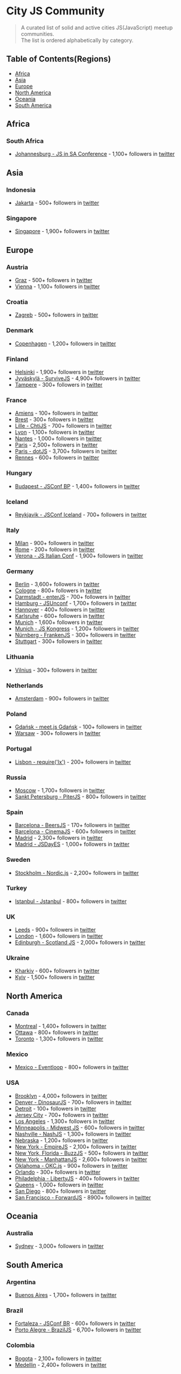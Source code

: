 # City JS Community

> A curated list of solid and active cities JS(JavaScript) meetup communities.  
The list is ordered alphabetically by category.

## Table of Contents(Regions)
*  [Africa](#africa)
*  [Asia](#asia)
*  [Europe](#europe)
*  [North America](#north-america)
*  [Oceania](#oceania)
*  [South America](#south-america)

## Africa

### South Africa
* [Johannesburg - JS in SA Conference](http://jsinsa.com) - 1,100+ followers in [twitter](https://twitter.com/jsinsa)

## Asia

### Indonesia
* [Jakarta](http://meetup.com/jakartajs) - 500+ followers in [twitter](https://twitter.com/jakartajs)

### Singapore
* [Singapore](http://jsconf.asia) - 1,900+ followers in [twitter](https://twitter.com/jsconfasia)


## Europe

### Austria
* [Graz](https://www.meetup.com/grazjs) - 500+ followers in [twitter](https://twitter.com/grazjs)
* [Vienna](https://www.meetup.com/viennajs) - 1,100+ followers in [twitter](https://twitter.com/viennajs)

### Croatia
* [Zagreb](https://www.meetup.com/JavaScript-Zagreb) - 500+ followers in [twitter](https://twitter.com/jszgb)

### Denmark
* [Copenhagen](http://copenhagenjs.dk) - 1,200+ followers in [twitter](https://twitter.com/copenhagenjs)

### Finland
* [Helsinki](http://helsinkijs.org) - 1,900+ followers in [twitter](https://twitter.com/helsinkijs)
* [Jyväskylä - SurviveJS](http://survivejs.com) - 4,900+ followers in [twitter](https://twitter.com/survivejs)
* [Tampere](http://meetabit.com/communities/127) - 300+ followers in [twitter](https://twitter.com/TampereJS)

### France
* [Amiens](http://amiensjs.org) - 100+ followers in [twitter](https://twitter.com/AmiensJS)
* [Brest](https://www.meetup.com/fr-FR/BrestJS/) - 300+ followers in [twitter](https://twitter.com/BrestJS)
* [Lille - ChtiJS](http://chtijs.francejs.org/) - 700+ followers in [twitter](https://twitter.com/chtijs)
* [Lyon](http://lyonjs.org/) - 1,100+ followers in [twitter](https://twitter.com/LyonJS)
* [Nantes](http://nantesjs.org/) - 1,000+ followers in [twitter](https://twitter.com/NantesJS)
* [Paris](http://parisjs.org) - 2,500+ followers in [twitter](https://twitter.com/parisjs)
* [Paris - dotJS](http://dotjs.io) - 3,700+ followers in [twitter](https://twitter.com/dotJS)
* [Rennes](http://rennesjs.org) - 600+ followers in [twitter](https://twitter.com/RennesJS)

### Hungary
* [Budapest - JSConf BP](http://jsconfbp.com) - 1,400+ followers in [twitter](https://twitter.com/jsconfbp)

### Iceland
* [Reykjavik - JSConf Iceland](http://jsconf.is) - 700+ followers in [twitter](https://twitter.com/jsconfis)

### Italy
* [Milan](http://milanojs.com) - 900+ followers in [twitter](https://twitter.com/Milano_JS)
* [Rome](http://romajs.org) - 200+ followers in [twitter](https://twitter.com/roma_js)
* [Verona - JS Italian Conf](http://jsday.it) - 1,900+ followers in [twitter](https://twitter.com/jsconfit)

### Germany
* [Berlin](http://berlinjs.org) - 3,600+ followers in [twitter](https://twitter.com/berlinjs)
* [Cologne](http://meetup.com/Cologne-js) - 800+ followers in [twitter](https://twitter.com/cgnjs)
* [Darmstadt - enterJS](https://www.enterjs.de) - 700+ followers in [twitter](https://twitter.com/enterjsconf)
* [Hamburg - JSUnconf](http://jsunconf.eu) - 1,700+ followers in [twitter](https://twitter.com/jsunconf)
* [Hannover](http://hannoverjs.de) - 400+ followers in [twitter](https://twitter.com/hannoverjs)
* [Karlsruhe](https://www.meetup.com/karlsruhejs) - 600+ followers in [twitter](https://twitter.com/KarlsruheJS)
* [Munich](http://munichjs.org) - 1,600+ followers in [twitter](https://twitter.com/munichjs)
* [Munich - JS Kongress](https://twitter.com/JSKongress) - 1,200+ followers in [twitter](https://twitter.com/JSKongress)
* [Nürnberg - FrankenJS](https://frankenjs.org) - 300+ followers in [twitter](https://twitter.com/FrankenJS)
* [Stuttgart](http://meetup.com/stuttgartjs) - 300+ followers in [twitter](https://twitter.com/stuttgartjs)

### Lithuania
* [Vilnius](http://vilniusjs.lt) - 300+ followers in [twitter](https://twitter.com/vilniusjs)

### Netherlands
* [Amsterdam](https://amsterdamjs.com/) - 900+ followers in [twitter](https://twitter.com/amsterdamjs)

### Poland
* [Gdańsk - meet.js Gdańsk](http://meetjs.pl) - 100+ followers in [twitter](https://twitter.com/meetjsGdansk)
* [Warsaw](http://warsawjs.com) - 300+ followers in [twitter](https://twitter.com/warsawjs)

### Portugal
* [Lisbon - require('lx')](https://www.meetup.com/require-lx) - 200+ followers in [twitter](https://twitter.com/requirelx)

### Russia
* [Moscow](http://moscowjs.com) - 1,700+ followers in [twitter](https://twitter.com/moscowjs)
* [Sankt Petersburg - PiterJS](http://piterjs.org) - 800+ followers in [twitter](https://twitter.com/gopiterjs)

### Spain
* [Barcelona - BeersJS](https://www.meetup.com/AngularJS-Beers) - 170+ followers in [twitter](https://twitter.com/BeersJS)
* [Barcelona - CinemaJS](https://cinemajs.tech) - 600+ followers in [twitter](https://twitter.com/CinemaJS)
* [Madrid](http://meetup.com/es/madridjs) - 2,300+ followers in [twitter](https://twitter.com/MadridJS)
* [Madrid - JSDayES](http://jsday.es) - 1,000+ followers in [twitter](https://twitter.com/JSDayES)

### Sweden
* [Stockholm - Nordic.js](http://nordicjs.com) - 2,200+ followers in [twitter](https://twitter.com/nordicjs)

### Turkey
* [Istanbul - Jstanbul](https://www.meetup.com/jstanbul/) - 800+ followers in [twitter](https://twitter.com/jstanbulorg)

### UK
* [Leeds](http://leedsjs.com) - 900+ followers in [twitter](https://twitter.com/leedsjs)
* [London](http://londonjs.uk) - 1,600+ followers in [twitter](https://twitter.com/london_JS)
* [Edinburgh - Scotland JS](http:/scotlandjs.com) - 2,000+ followers in [twitter](https://twitter.com/ScotlandJS)

### Ukraine
* [Kharkiv](http://kharkivjs.org) - 600+ followers in [twitter](https://twitter.com/kharkivjs)
* [Kyiv](http://kyivjs.org) - 1,500+ followers in [twitter](https://twitter.com/kyivjs)

## North America

### Canada 
* [Montreal](http://js-montreal.org) - 1,400+ followers in [twitter](https://twitter.com/jsmontreal)
* [Ottawa](http://ottawajs.org) - 800+ followers in [twitter](https://twitter.com/ottawa_js)
* [Toronto](http://torontojs.com) - 1,300+ followers in [twitter](https://twitter.com/torontojs)

### Mexico
* [Mexico - Eventloop](https://www.meetup.com/eventloop/) - 800+ followers in [twitter](https://twitter.com/eventloop)

### USA
* [Brooklyn](http://brooklynjs.com/) - 4,000+ followers in [twitter](https://twitter.com/brooklyn_js)
* [Denver - DinosaurJS](http://dinosaurjs.org) - 700+ followers in [twitter](https://twitter.com/dinosaur_js)
* [Detroit](http://meetup.com/Detroit-Javascript) - 100+ followers in [twitter](https://twitter.com/detroit_js)
* [Jersey City](http://jerseyscript.github.io) - 700+ followers in [twitter](https://twitter.com/jerseyscriptusa)
* [Los Angeles](http://js.la) - 1,300+ followers in [twitter](https://twitter.com/jsdotla)
* [Minneapolis - Midwest JS](http://midwestjs.com) - 600+ followers in [twitter](https://twitter.com/midwest_js)
* [Nashville - NashJS](https://www.meetup.com/nashjs/) - 1,300+ followers in [twitter](https://twitter.com/nash_js)
* [Nebraska](https://nebraskajs.com) - 1,200+ followers in [twitter](https://twitter.com/nebraskajs)
* [New York - EmpireJS](http://empirejs.org) - 2,100+ followers in [twitter](https://twitter.com/EmpireJS)
* [New York, Florida - BuzzJS](http://buzzjs.com) - 500+ followers in [twitter](https://twitter.com/BuzzJS)
* [New York - ManhattanJS](http://manhattanjs.com) - 2,600+ followers in [twitter](https://twitter.com/manhattan_js)
* [Oklahoma - OKC.js](http://okcjs.com) - 900+ followers in [twitter](https://twitter.com/OKCjs)
* [Orlando](http://meetup.com/orlandojs) - 300+ followers in [twitter](https://twitter.com/OrlandoJSGroup)
* [Philadelphia - LibertyJS](http://libertyjs.com) - 400+ followers in [twitter](https://twitter.com/liberty_js)
* [Queens](http://meetup.com/QueensJS) - 1,000+ followers in [twitter](https://twitter.com/queens_js)
* [San Diego](http://sandiegojs.org) - 800+ followers in [twitter](https://twitter.com/sandiegojs)
* [San Francisco - ForwardJS](http://forwardjs.com) - 8900+ followers in [twitter](https://twitter.com/forwardjs)

## Oceania

### Australia
* [Sydney](http://sydjs.com) - 3,000+ followers in [twitter](https://twitter.com/sydjs)

## South America

### Argentina
* [Buenos Aires](http://meetupjs.com.ar) - 1,700+ followers in [twitter](https://twitter.com/Meetupjs_ar)

### Brazil
* [Fortaleza - JSConf BR](http://jsconfbr.org) - 600+ followers in [twitter](https://twitter.com/jsconfbr)
* [Porto Alegre - BrazilJS](http://braziljs.org) - 6,700+ followers in [twitter](https://twitter.com/braziljs)

### Colombia
* [Bogota](http://bogotajs.com) - 2,100+ followers in [twitter](https://twitter.com/BogotaJS)
* [Medellin](http://medellinjs.org) - 2,400+ followers in [twitter](https://twitter.com/MedellinJS)
